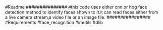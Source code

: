 #Readme
###############
#this code uses either cnn or hog face detection method to identify faces shown to it.it can read faces either from a live camera stream,a video file or an image file.
################
#Requirements
#face_recognition
#imutils
#dlib
 
